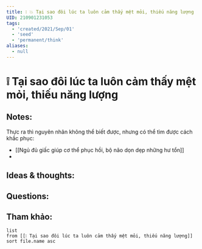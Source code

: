 ```yaml
---
title: ❕ 💥 Tại sao đôi lúc ta luôn cảm thấy mệt mỏi, thiếu năng lượng
UID: 210901231053
tags:
  - 'created/2021/Sep/01'
  - 'seed'
  - 'permanent/think'
aliases:
  - null
---
```

# ❕ Tại sao đôi lúc ta luôn cảm thấy mệt mỏi, thiếu năng lượng

## Notes:
Thực ra thì nguyên nhân không thể biết được, nhưng có thể tìm được cách khắc phục:
- [[Ngủ đủ giấc giúp cơ thể phục hồi, bộ não dọn dẹp những hư tổn]]
- 

## Ideas & thoughts:

## Questions:


## Tham khảo:
```dataview
list
from [[❕ Tại sao đôi lúc ta luôn cảm thấy mệt mỏi, thiếu năng lượng]]
sort file.name asc
```